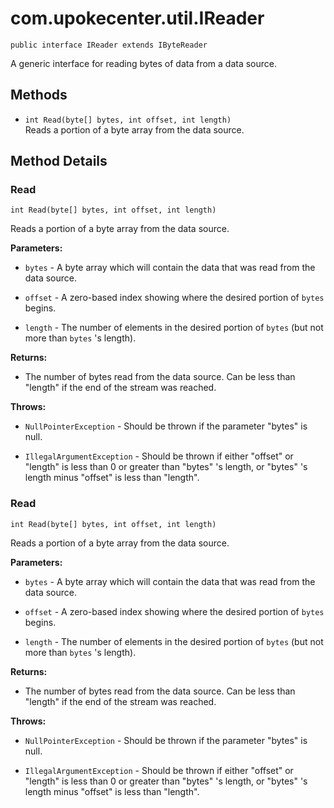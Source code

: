 # com.upokecenter.util.IReader

    public interface IReader extends IByteReader

A generic interface for reading bytes of data from a data source.

## Methods

* `int Read(byte[] bytes,
    int offset,
    int length)`<br>
 Reads a portion of a byte array from the data source.

## Method Details

### Read
    int Read(byte[] bytes, int offset, int length)
Reads a portion of a byte array from the data source.

**Parameters:**

* <code>bytes</code> - A byte array which will contain the data that was read from the
 data source.

* <code>offset</code> - A zero-based index showing where the desired portion of <code>bytes</code> begins.

* <code>length</code> - The number of elements in the desired portion of <code>bytes</code>
 (but not more than <code>bytes</code> 's length).

**Returns:**

* The number of bytes read from the data source. Can be less than
 "length" if the end of the stream was reached.

**Throws:**

* <code>NullPointerException</code> - Should be thrown if the parameter
 "bytes" is null.

* <code>IllegalArgumentException</code> - Should be thrown if either "offset" or
 "length" is less than 0 or greater than "bytes" 's length, or "bytes"
 's length minus "offset" is less than "length".

### Read
    int Read(byte[] bytes, int offset, int length)
Reads a portion of a byte array from the data source.

**Parameters:**

* <code>bytes</code> - A byte array which will contain the data that was read from the
 data source.

* <code>offset</code> - A zero-based index showing where the desired portion of <code>bytes</code> begins.

* <code>length</code> - The number of elements in the desired portion of <code>bytes</code>
 (but not more than <code>bytes</code> 's length).

**Returns:**

* The number of bytes read from the data source. Can be less than
 "length" if the end of the stream was reached.

**Throws:**

* <code>NullPointerException</code> - Should be thrown if the parameter
 "bytes" is null.

* <code>IllegalArgumentException</code> - Should be thrown if either "offset" or
 "length" is less than 0 or greater than "bytes" 's length, or "bytes"
 's length minus "offset" is less than "length".
